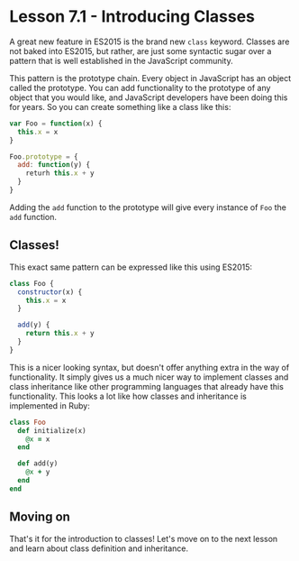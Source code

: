 # Lesson 7.1 - Introducing Classes

A great new feature in ES2015 is the brand new `class` keyword.
Classes are not baked into ES2015, but rather, are just some syntactic sugar
over a pattern that is well established in the JavaScript community.

This pattern is the prototype chain. Every object in JavaScript has an object
called the prototype. You can add functionality to the prototype of any
object that you would like, and JavaScript developers have been doing this
for years. So you can create something like a class like this:

```js
var Foo = function(x) {
  this.x = x
}

Foo.prototype = {
  add: function(y) {
    returh this.x + y
  }
}
```

Adding the `add` function to the prototype will give every instance of `Foo`
the `add` function.

## Classes!

This exact same pattern can be expressed like this using ES2015:

```js
class Foo {
  constructor(x) {
    this.x = x
  }

  add(y) {
    return this.x + y
  }
}
```

This is a nicer looking syntax, but doesn't offer anything extra in the
way of functionality. It simply gives us a much nicer way to implement classes
and class inheritance like other programming languages that already have this
functionality. This looks a lot like how classes and inheritance is implemented
in Ruby:

```ruby
class Foo
  def initialize(x)
    @x = x
  end

  def add(y)
    @x + y
  end
end
```

## Moving on
That's it for the introduction to classes! Let's move on to the next lesson
and learn about class definition and inheritance.
